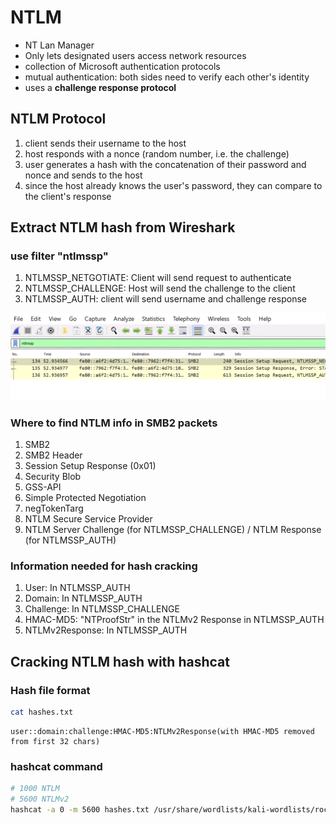 # NTLM

- NT Lan Manager
- Only lets designated users access network resources
- collection of Microsoft authentication protocols
- mutual authentication: both sides need to verify each other's identity
- uses a **challenge response protocol**

## NTLM Protocol

1. client sends their username to the host
2. host responds with a nonce (random number, i.e. the challenge)
3. user generates a hash with the concatenation of their password and nonce and sends to the host
4. since the host already knows the user's password, they can compare to the client's response

## Extract NTLM hash from Wireshark

### use filter "ntlmssp"

1. NTLMSSP_NETGOTIATE: Client will send request to authenticate
2. NTLMSSP_CHALLENGE: Host will send the challenge to the client
3. NTLMSSP_AUTH: client will send username and challenge response

![alt text](../Images/ntlm1.png "Title")

### Where to find NTLM info in SMB2 packets

1. SMB2
2. SMB2 Header
3. Session Setup Response (0x01)
4. Security Blob
5. GSS-API
6. Simple Protected Negotiation
7. negTokenTarg
8. NTLM Secure Service Provider
9. NTLM Server Challenge (for NTLMSSP_CHALLENGE) / NTLM Response (for NTLMSSP_AUTH)

### Information needed for hash cracking

1. User: In NTLMSSP_AUTH
2. Domain: In NTLMSSP_AUTH
3. Challenge: In NTLMSSP_CHALLENGE
4. HMAC-MD5: "NTProofStr" in the NTLMv2 Response in NTLMSSP_AUTH
5. NTLMv2Response: In NTLMSSP_AUTH

## Cracking NTLM hash with hashcat

### Hash file format
```bash
cat hashes.txt
```

```output
user::domain:challenge:HMAC-MD5:NTLMv2Response(with HMAC-MD5 removed from first 32 chars)
```
### hashcat command
```bash
# 1000 NTLM
# 5600 NTLMv2
hashcat -a 0 -m 5600 hashes.txt /usr/share/wordlists/kali-wordlists/rockyou.txt 
```
